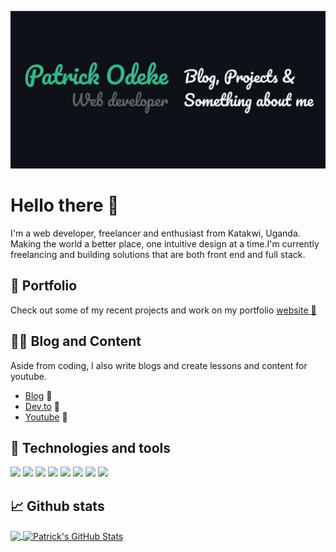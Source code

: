 ![](./assets/readme-header.jpg)

# **Hello there** 👋 

I'm a web developer, freelancer and enthusiast from Katakwi, Uganda. Making the world a better place, one intuitive design at a time.I'm currently freelancing and building solutions that are both front end and full stack.

## 💼 **Portfolio**

Check out some of my recent projects and work on my portfolio [website 🔗](https://github.com/odkpatrick/)

## ✍🏻 **Blog and Content**

Aside from coding, I also write blogs and create lessons and content for youtube.
- [Blog](https://github.com/odkpatrick/) 🔗
- [Dev.to](https://github.com/odkpatrick/) 🔗
- [Youtube](https://github.com/odkpatrick/) 🔗

## 🔧 **Technologies and tools**

![](https://img.shields.io/badge/Front%20end-HTML5-2bbc8a&style=flat)
![](https://img.shields.io/badge/Front%20end-CSS3-2bbc8a&style=flat)
![](https://img.shields.io/badge/Code-Javascript-2bbc8a&style=flat)
![](https://img.shields.io/badge/Js%20Library-React%20Js-2bbc8a&style=flat)
![](https://img.shields.io/badge/Js%20Library-Express-2bbc8a&style=flat)
![](https://img.shields.io/badge/Back%20end-Node%20js-2bbc8a&style=flat)
![](https://img.shields.io/badge/Data%20Base-Mongoose-2bbc8a&style=flat)
![](https://img.shields.io/badge/Version%20Control-Git-2bbc8a&style=flat)

## 📈 **Github stats**

<a href="https://github.com/odkpatrick/">
  <img align="center" src="https://github-readme-stats.vercel.app/api/top-langs/?username=odkpatrick&title_color=ffffff&text_color=c9cacc&icon_color=2bbc8a&bg_color=1d1f21&langs_count=3" />
</a>
<a href="https://github.com/odkpatrick/">
  <img align="center" src="https://github-readme-stats.vercel.app/api?username=odkpatrick&show_icons=true&line_height=27&count_private=true&title_color=ffffff&text_color=c9cacc&icon_color=2bbc8a&bg_color=1d1f21" alt="Patrick's GitHub Stats" />
</a>
